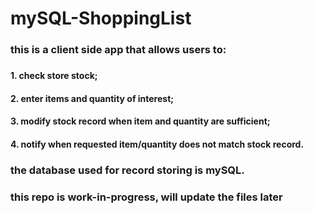 # mySQL-ShoppingList

###
###
### this is a client side app that allows users to:
###
####     1. check store stock;
####    2. enter items and quantity of interest;
####    3. modify stock record when item and quantity are sufficient;
####     4. notify when requested item/quantity does not match stock record.
###
###
### the database used for record storing is mySQL.


### this repo is work-in-progress, will update the files later

